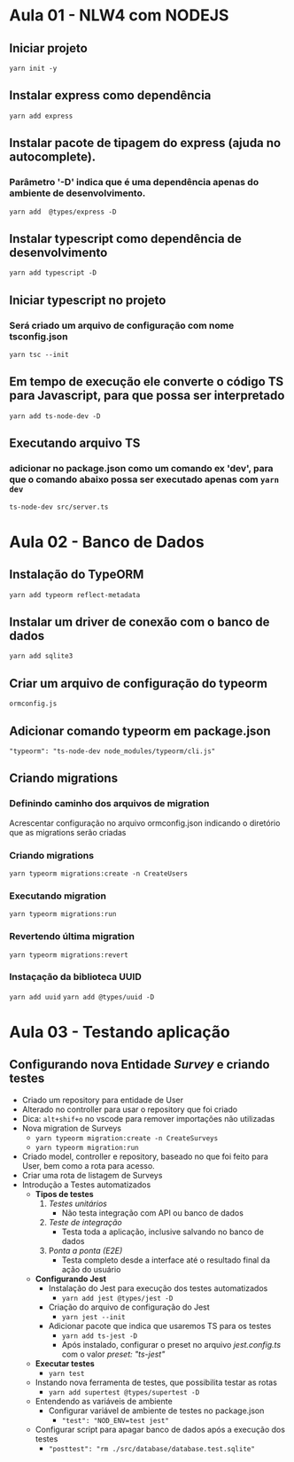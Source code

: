 # Aula 01 - NLW4 com NODEJS

## Iniciar projeto
`yarn init -y`

## Instalar express como dependência
`yarn add express`

## Instalar pacote de tipagem do express (ajuda no autocomplete). 
### Parâmetro '-D' indica que é uma dependência apenas do ambiente de desenvolvimento.
`yarn add  @types/express -D`

## Instalar typescript como dependência de desenvolvimento
`yarn add typescript -D`

## Iniciar typescript no projeto
### Será criado um arquivo de configuração com nome tsconfig.json
`yarn tsc --init`

## Em tempo de execução ele converte o código TS para Javascript, para que possa ser interpretado
`yarn add ts-node-dev -D`

## Executando arquivo TS 
### adicionar no package.json como um comando ex 'dev', para que o comando abaixo possa ser executado apenas com `yarn dev`
`ts-node-dev src/server.ts`

# Aula 02 - Banco de Dados
## Instalação do TypeORM
`yarn add typeorm reflect-metadata`

## Instalar um driver de conexão com o banco de dados
`yarn add sqlite3`
## Criar um arquivo de configuração do typeorm
`ormconfig.js`

## Adicionar comando typeorm em package.json
`"typeorm": "ts-node-dev node_modules/typeorm/cli.js"`

## Criando migrations
### Definindo caminho dos arquivos de migration
Acrescentar configuração no arquivo ormconfig.json indicando o diretório que as migrations serão criadas
### Criando migrations
`yarn typeorm migrations:create -n CreateUsers`
### Executando migration
`yarn typeorm migrations:run`
### Revertendo última migration
`yarn typeorm migrations:revert`
### Instaçação da biblioteca UUID
`yarn add uuid`
`yarn add @types/uuid -D`

# Aula 03 - Testando aplicação

## Configurando nova Entidade *Survey* e criando testes
- Criado um repository para entidade de User
- Alterado no controller para usar o repository que foi criado
- Dica: `alt+shif+o` no vscode para remover importações não utilizadas
- Nova migration de Surveys
    - `yarn typeorm migration:create -n CreateSurveys`
    - `yarn typeorm migration:run`
- Criado model, controller e repository, baseado no que foi feito para User, bem como a rota para acesso.
- Criar uma rota de listagem de Surveys
- Introdução a Testes automatizados
    - **Tipos de testes**
      1. *Testes unitários*
          - Não testa integração com API ou banco de dados
      2. *Teste de integração*
          - Testa toda a aplicação, inclusive salvando no banco de dados
      3. P*onta a ponta (E2E)*
          - Testa completo desde a interface até o resultado final da ação do usuário
   - **Configurando Jest**
       - Instalação do Jest para execução dos testes automatizados
           - `yarn add jest @types/jest -D`
       - Criação do arquivo de configuração do Jest
           - `yarn jest --init`
       - Adicionar pacote que indica que usaremos TS para os testes
           - `yarn add ts-jest -D`
           - Após instalado, configurar o preset no arquivo *jest.config.ts* com o valor *preset: "ts-jest"*
    - **Executar testes**
        - `yarn test`
    - Instando nova ferramenta de testes, que possibilita testar as rotas
        - `yarn add supertest @types/supertest -D`
    - Entendendo as variáveis de ambiente
        - Configurar variável de ambiente de testes no package.json
            - `"test": "NOD_ENV=test jest"`
    - Configurar script para apagar banco de dados após a execução dos testes
        - `"posttest": "rm ./src/database/database.test.sqlite"`
















